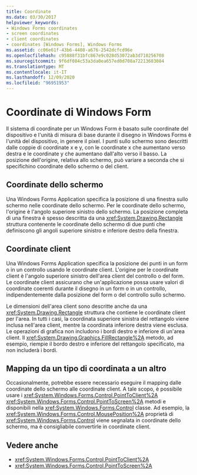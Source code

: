 ```yaml
---
title: Coordinate
ms.date: 03/30/2017
helpviewer_keywords:
- Windows Forms coordinates
- screen coordinates
- client coordinates
- coordinates [Windows Forms], Windows Forms
ms.assetid: cc06e61f-43b6-4408-a676-2542dcfcd96e
ms.openlocfilehash: c95888f31bfc867e9c028d53072ab3d710256708
ms.sourcegitcommit: 9f6df084c53a3da0ea657ed0d708a72213683084
ms.translationtype: MT
ms.contentlocale: it-IT
ms.lasthandoff: 12/09/2020
ms.locfileid: "96951953"
---
```

# <a name="windows-forms-coordinates"></a>Coordinate di Windows Form
Il sistema di coordinate per un Windows Form è basato sulle coordinate del dispositivo e l'unità di misura di base durante il disegno in Windows Forms è l'unità del dispositivo, in genere il pixel. I punti sullo schermo sono descritti dalle coppie di coordinate x e y, con le coordinate x che aumentano verso destra e le coordinate y che aumentano dall'alto verso il basso. La posizione dell'origine, relativa allo schermo, può variare a seconda che si specifichino coordinate dello schermo o del client.  
  
## <a name="screen-coordinates"></a>Coordinate dello schermo  
 Una Windows Forms Application specifica la posizione di una finestra sullo schermo nelle coordinate dello schermo. Per le coordinate dello schermo, l'origine è l'angolo superiore sinistro dello schermo. La posizione completa di una finestra è spesso descritta da una <xref:System.Drawing.Rectangle> struttura contenente le coordinate dello schermo di due punti che definiscono gli angoli superiore sinistro e inferiore destro della finestra.  
  
## <a name="client-coordinates"></a>Coordinate client  
 Una Windows Forms Application specifica la posizione dei punti in un form o in un controllo usando le coordinate client. L'origine per le coordinate client è l'angolo superiore sinistro dell'area client del controllo o del form. Le coordinate client assicurano che un'applicazione possa usare valori di coordinate coerenti durante il disegno in un form o in un controllo, indipendentemente dalla posizione del form o del controllo sullo schermo.  
  
 Le dimensioni dell'area client sono descritte anche da una <xref:System.Drawing.Rectangle> struttura che contiene le coordinate client per l'area. In tutti i casi, la coordinata superiore sinistra del rettangolo viene inclusa nell'area client, mentre la coordinata inferiore destra viene esclusa. Le operazioni di grafica non includono i bordi destro e inferiore di un'area client. Il <xref:System.Drawing.Graphics.FillRectangle%2A> metodo, ad esempio, riempie il bordo destro e inferiore del rettangolo specificato, ma non includerà i bordi.  
  
## <a name="mapping-from-one-type-of-coordinate-to-another"></a>Mapping da un tipo di coordinata a un altro  
 Occasionalmente, potrebbe essere necessario eseguire il mapping dalle coordinate dello schermo alle coordinate client. A tale scopo, è possibile usare i <xref:System.Windows.Forms.Control.PointToClient%2A> <xref:System.Windows.Forms.Control.PointToScreen%2A> metodi e disponibili nella <xref:System.Windows.Forms.Control> classe. Ad esempio, la <xref:System.Windows.Forms.Control.MousePosition%2A> proprietà di <xref:System.Windows.Forms.Control> viene segnalata in coordinate dello schermo, ma è consigliabile convertirle in coordinate client.  
  
## <a name="see-also"></a>Vedere anche

- <xref:System.Windows.Forms.Control.PointToClient%2A>
- <xref:System.Windows.Forms.Control.PointToScreen%2A>
